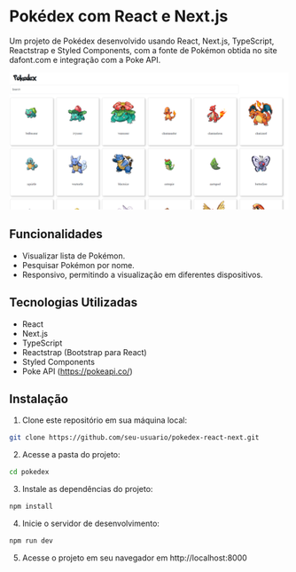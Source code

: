 # Pokédex com React e Next.js

Um projeto de Pokédex desenvolvido usando React, Next.js, TypeScript, Reactstrap e Styled Components, com a fonte de Pokémon obtida no site dafont.com e integração com a Poke API.

![Pokédex](./.github/pokedex-image.png)

## Funcionalidades

- Visualizar lista de Pokémon.
- Pesquisar Pokémon por nome.
- Responsivo, permitindo a visualização em diferentes dispositivos.

## Tecnologias Utilizadas

- React
- Next.js
- TypeScript
- Reactstrap (Bootstrap para React)
- Styled Components
- Poke API (https://pokeapi.co/)

## Instalação

1. Clone este repositório em sua máquina local:

```bash
git clone https://github.com/seu-usuario/pokedex-react-next.git
```

2. Acesse a pasta do projeto:
```bash
cd pokedex
```
3. Instale as dependências do projeto:
```bash
npm install
```

4. Inicie o servidor de desenvolvimento:
```bash
npm run dev
```

5. Acesse o projeto em seu navegador em http://localhost:8000




